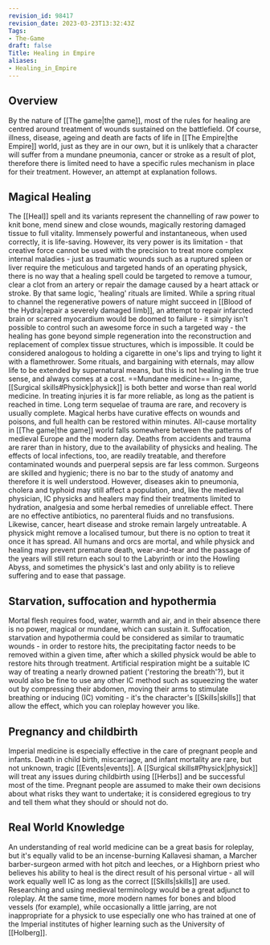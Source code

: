 ```yaml
---
revision_id: 98417
revision_date: 2023-03-23T13:32:43Z
Tags:
- The-Game
draft: false
Title: Healing in Empire
aliases:
- Healing_in_Empire
---
```

## Overview
By the nature of [[The game|the game]], most of the rules for healing are centred around treatment of wounds sustained on the battlefield.  Of course, illness, disease, ageing and death are facts of life in [[The Empire|the Empire]] world, just as they are in our own, but it is unlikely that a character will suffer from a mundane pneumonia, cancer or stroke as a result of plot, therefore there is limited need to have a specific rules mechanism in place for their treatment. However, an attempt at explanation follows.
## Magical Healing
The [[Heal]] spell and its variants represent the channelling of raw power to knit bone, mend sinew and close wounds, magically restoring damaged tissue to full vitality. Immensely powerful and instantaneous, when used correctly, it is life-saving. However, its very power is its limitation - that creative force cannot be used with the precision to treat more complex internal maladies - just as traumatic wounds such as a ruptured spleen or liver require the meticulous and targeted hands of an operating physick, there is no way that a healing spell could be targeted to remove a tumour, clear a clot from an artery or repair the damage caused by a heart attack or stroke. 
By that same logic, 'healing' rituals are limited. While a spring ritual to channel the regenerative powers of nature might succeed in [[Blood of the Hydra|repair a severely damaged limb]], an attempt to repair infarcted brain or scarred myocardium would be doomed to failure - it simply isn't possible to control such an awesome force in such a targeted way - the healing has gone beyond simple regeneration into the reconstruction and replacement of complex tissue structures, which is impossible.  It could be considered analogous to holding a cigarette in one's lips and trying to light it with a flamethrower.
Some rituals, and bargaining with eternals, may allow life to be extended by supernatural means, but this is not healing in the true sense, and always comes at a cost.
==Mundane medicine== 
In-game, [[Surgical skills#Physick|physick]] is both better and worse than real world medicine. In treating injuries it is far more reliable, as long as the patient is reached in time. Long term sequelae of trauma are rare, and recovery is usually complete. Magical herbs have curative effects on wounds and poisons, and full health can be restored within minutes.
All-cause mortality in [[The game|the game]] world falls somewhere between the patterns of medieval Europe and the modern day. Deaths from accidents and trauma are rarer than in history, due to the availability of physicks and healing. The effects of local infections, too, are readily treatable, and therefore contaminated wounds and puerperal sepsis are far less common. Surgeons are skilled and hygienic; there is no bar to the study of anatomy and therefore it is well understood. 
However, diseases akin to pneumonia, cholera and typhoid may still affect a population, and, like the medieval physician, IC physicks and healers may find their treatments limited to hydration, analgesia and some herbal remedies of unreliable effect. There are no effective antibiotics, no parenteral fluids and no transfusions.
Likewise, cancer, heart disease and stroke remain largely untreatable. A physick might remove a localised tumour, but there is no option to treat it once it has spread. All humans and orcs are mortal, and while physick and healing may prevent premature death, wear-and-tear and the passage of the years will still return each soul to the Labyrinth or into the Howling Abyss, and sometimes the physick's last and only ability is to relieve suffering and to ease that passage.
## Starvation, suffocation and hypothermia
Mortal flesh requires food, water, warmth and air, and in their absence there is no power, magical or mundane, which can sustain it. Suffocation, starvation and hypothermia could be considered as similar to traumatic wounds - in order to restore hits, the precipitating factor needs to be removed within a given time, after which a skilled physick would be able to restore hits through treatment. Artificial respiration might be a suitable IC way of treating a nearly drowned patient ('restoring the breath'?), but it would also be fine to use any other IC method such as squeezing the water out by compressing their abdomen, moving their arms to stimulate breathing or inducing (IC) vomiting - it's the character's [[Skills|skills]] that allow the effect, which you can roleplay however you like.
## Pregnancy and childbirth
Imperial medicine is especially effective in the care of pregnant people and infants. Death in child birth, miscarriage, and infant mortality are rare, but not unknown, tragic [[Events|events]]. A [[Surgical skills#Physick|physick]] will treat any issues during childbirth using [[Herbs]] and be successful most of the time. Pregnant people are assumed to make their own decisions about what risks they want to undertake; it is considered egregious to try and tell them what they should or should not do.
## Real World Knowledge
An understanding of real world medicine can be a great basis for roleplay, but it's equally valid to be an incense-burning Kallavesi shaman, a Marcher barber-surgeon armed with hot pitch and leeches, or a Highborn priest who believes his ability to heal is the direct result of his personal virtue - all will work equally well IC as long as the correct [[Skills|skills]] are used. Researching and using medieval terminology would be a great adjunct to roleplay. At the same time, more modern names for bones and blood vessels (for example), while occasionally a little jarring, are not inappropriate for a physick to use especially one who has trained at one of the Imperial institutes of higher learning such as the University of [[Holberg]].